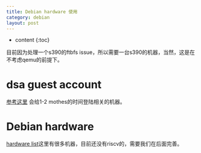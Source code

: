 ```yaml
---
title: Debian hardware 使用
category: debian
layout: post
---
```

* content
{:toc}

目前因为处理一个s390的ftbfs issue，所以需要一台s390的机器，当然，这是在不考虑qemu的前提下。

# dsa guest account

[参考这里](https://dsa.debian.org/doc/guest-account/)
会给1-2 mothes的时间登陆相关的机器。

# Debian hardware

[hardware list](https://wiki.debian.org/Hardware/Wanted#Available_hardware)这里有很多机器，目前还没有riscv的，需要我们在后面完善。